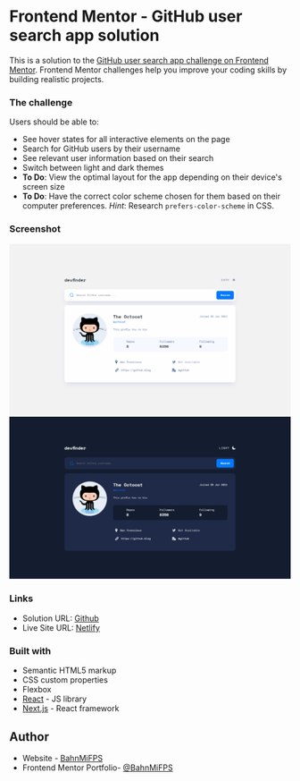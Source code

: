 # Frontend Mentor - GitHub user search app solution

This is a solution to the [GitHub user search app challenge on Frontend Mentor](https://www.frontendmentor.io/challenges/github-user-search-app-Q09YOgaH6). Frontend Mentor challenges help you improve your coding skills by building realistic projects.

### The challenge

Users should be able to:

- See hover states for all interactive elements on the page
- Search for GitHub users by their username
- See relevant user information based on their search
- Switch between light and dark themes
- **To Do**: View the optimal layout for the app depending on their device's screen size
- **To Do**: Have the correct color scheme chosen for them based on their computer preferences. _Hint_: Research `prefers-color-scheme` in CSS.

### Screenshot

![Light](./public/screenshot-light.png)
![Dark](./public/screenshot-dark.png)

### Links

- Solution URL: [Github](https://github.com/BahnMiFPS/github-user-search)
- Live Site URL: [Netlify](https://bahnmifps-github-search.netlify.app/)

### Built with

- Semantic HTML5 markup
- CSS custom properties
- Flexbox
- [React](https://reactjs.org/) - JS library
- [Next.js](https://nextjs.org/) - React framework

## Author

- Website - [BahnMiFPS](https://bahnmifps.netlify.app/)
- Frontend Mentor Portfolio- [@BahnMiFPS](https://www.frontendmentor.io/profile/BahnMiFPS)
